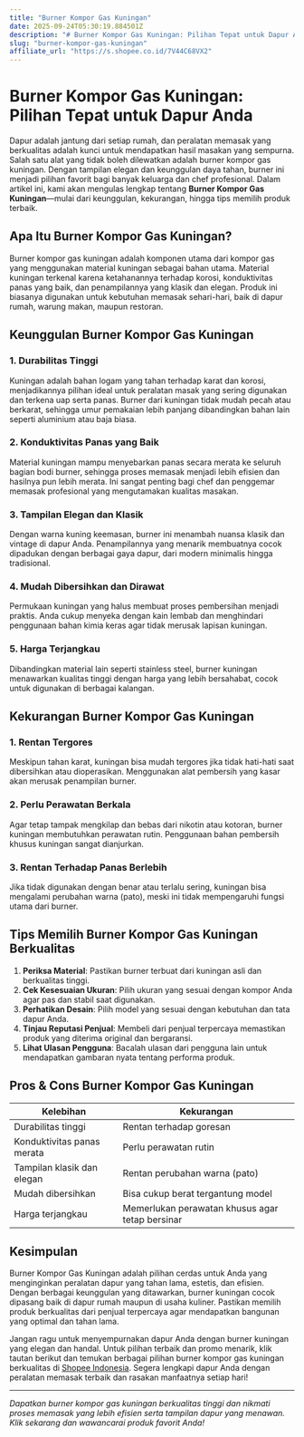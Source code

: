 ```yaml
---
title: "Burner Kompor Gas Kuningan"
date: 2025-09-24T05:30:19.884501Z
description: "# Burner Kompor Gas Kuningan: Pilihan Tepat untuk Dapur Anda..."
slug: "burner-kompor-gas-kuningan"
affiliate_url: "https://s.shopee.co.id/7V44C68VX2"
---
```

# Burner Kompor Gas Kuningan: Pilihan Tepat untuk Dapur Anda

Dapur adalah jantung dari setiap rumah, dan peralatan memasak yang berkualitas adalah kunci untuk mendapatkan hasil masakan yang sempurna. Salah satu alat yang tidak boleh dilewatkan adalah burner kompor gas kuningan. Dengan tampilan elegan dan keunggulan daya tahan, burner ini menjadi pilihan favorit bagi banyak keluarga dan chef profesional. Dalam artikel ini, kami akan mengulas lengkap tentang **Burner Kompor Gas Kuningan**—mulai dari keunggulan, kekurangan, hingga tips memilih produk terbaik.

## Apa Itu Burner Kompor Gas Kuningan?

Burner kompor gas kuningan adalah komponen utama dari kompor gas yang menggunakan material kuningan sebagai bahan utama. Material kuningan terkenal karena ketahanannya terhadap korosi, konduktivitas panas yang baik, dan penampilannya yang klasik dan elegan. Produk ini biasanya digunakan untuk kebutuhan memasak sehari-hari, baik di dapur rumah, warung makan, maupun restoran.

## Keunggulan Burner Kompor Gas Kuningan

### 1. Durabilitas Tinggi

Kuningan adalah bahan logam yang tahan terhadap karat dan korosi, menjadikannya pilihan ideal untuk peralatan masak yang sering digunakan dan terkena uap serta panas. Burner dari kuningan tidak mudah pecah atau berkarat, sehingga umur pemakaian lebih panjang dibandingkan bahan lain seperti aluminium atau baja biasa.

### 2. Konduktivitas Panas yang Baik

Material kuningan mampu menyebarkan panas secara merata ke seluruh bagian bodi burner, sehingga proses memasak menjadi lebih efisien dan hasilnya pun lebih merata. Ini sangat penting bagi chef dan penggemar memasak profesional yang mengutamakan kualitas masakan.

### 3. Tampilan Elegan dan Klasik

Dengan warna kuning keemasan, burner ini menambah nuansa klasik dan vintage di dapur Anda. Penampilannya yang menarik membuatnya cocok dipadukan dengan berbagai gaya dapur, dari modern minimalis hingga tradisional.

### 4. Mudah Dibersihkan dan Dirawat

Permukaan kuningan yang halus membuat proses pembersihan menjadi praktis. Anda cukup menyeka dengan kain lembab dan menghindari penggunaan bahan kimia keras agar tidak merusak lapisan kuningan.

### 5. Harga Terjangkau

Dibandingkan material lain seperti stainless steel, burner kuningan menawarkan kualitas tinggi dengan harga yang lebih bersahabat, cocok untuk digunakan di berbagai kalangan.

## Kekurangan Burner Kompor Gas Kuningan

### 1. Rentan Tergores

Meskipun tahan karat, kuningan bisa mudah tergores jika tidak hati-hati saat dibersihkan atau dioperasikan. Menggunakan alat pembersih yang kasar akan merusak penampilan burner.

### 2. Perlu Perawatan Berkala

Agar tetap tampak mengkilap dan bebas dari nikotin atau kotoran, burner kuningan membutuhkan perawatan rutin. Penggunaan bahan pembersih khusus kuningan sangat dianjurkan.

### 3. Rentan Terhadap Panas Berlebih

Jika tidak digunakan dengan benar atau terlalu sering, kuningan bisa mengalami perubahan warna (pato), meski ini tidak mempengaruhi fungsi utama dari burner.

## Tips Memilih Burner Kompor Gas Kuningan Berkualitas

1. **Periksa Material**: Pastikan burner terbuat dari kuningan asli dan berkualitas tinggi.
2. **Cek Kesesuaian Ukuran**: Pilih ukuran yang sesuai dengan kompor Anda agar pas dan stabil saat digunakan.
3. **Perhatikan Desain**: Pilih model yang sesuai dengan kebutuhan dan tata dapur Anda.
4. **Tinjau Reputasi Penjual**: Membeli dari penjual terpercaya memastikan produk yang diterima original dan bergaransi.
5. **Lihat Ulasan Pengguna**: Bacalah ulasan dari pengguna lain untuk mendapatkan gambaran nyata tentang performa produk.

## Pros & Cons Burner Kompor Gas Kuningan

| Kelebihan                                    | Kekurangan                                   |
|----------------------------------------------|----------------------------------------------|
| Durabilitas tinggi                           | Rentan terhadap goresan                     |
| Konduktivitas panas merata                   | Perlu perawatan rutin                       |
| Tampilan klasik dan elegan                  | Rentan perubahan warna (pato)              |
| Mudah dibersihkan                           | Bisa cukup berat tergantung model          |
| Harga terjangkau                            | Memerlukan perawatan khusus agar tetap bersinar |

## Kesimpulan

Burner Kompor Gas Kuningan adalah pilihan cerdas untuk Anda yang menginginkan peralatan dapur yang tahan lama, estetis, dan efisien. Dengan berbagai keunggulan yang ditawarkan, burner kuningan cocok dipasang baik di dapur rumah maupun di usaha kuliner. Pastikan memilih produk berkualitas dari penjual terpercaya agar mendapatkan bangunan yang optimal dan tahan lama.

Jangan ragu untuk menyempurnakan dapur Anda dengan burner kuningan yang elegan dan handal. Untuk pilihan terbaik dan promo menarik, klik tautan berikut dan temukan berbagai pilihan burner kompor gas kuningan berkualitas di [Shopee Indonesia](https://s.shopee.co.id/7V44C68VX2). Segera lengkapi dapur Anda dengan peralatan memasak terbaik dan rasakan manfaatnya setiap hari!

---

*Dapatkan burner kompor gas kuningan berkualitas tinggi dan nikmati proses memasak yang lebih efisien serta tampilan dapur yang menawan. Klik sekarang dan wawancarai produk favorit Anda!*